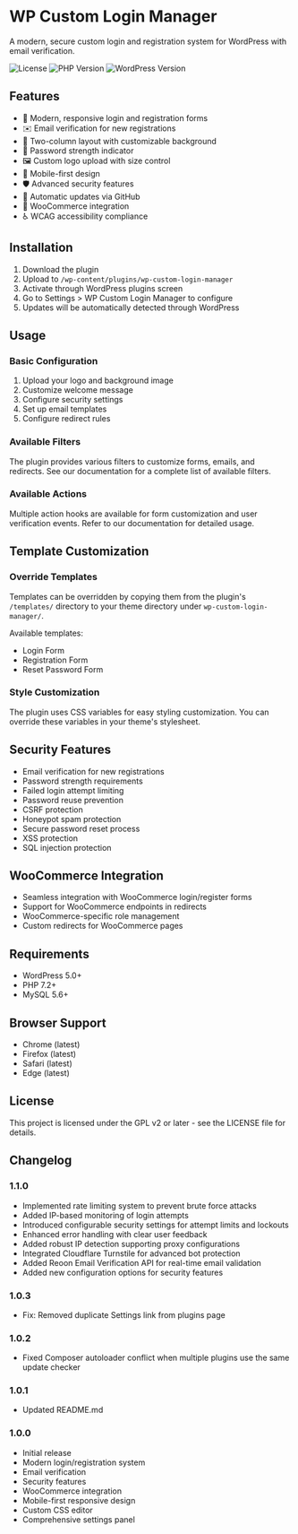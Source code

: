 # WP Custom Login Manager

A modern, secure custom login and registration system for WordPress with email verification.

![License](https://img.shields.io/badge/license-GPL--2.0%2B-blue.svg)
![PHP Version](https://img.shields.io/badge/PHP-7.2%2B-blue)
![WordPress Version](https://img.shields.io/badge/WordPress-5.0%2B-blue)

## Features

- 🔐 Modern, responsive login and registration forms
- ✉️ Email verification for new registrations
- 🎨 Two-column layout with customizable background
- 🔑 Password strength indicator
- 🖼️ Custom logo upload with size control
- 📱 Mobile-first design
- 🛡️ Advanced security features
- 🔄 Automatic updates via GitHub
- 🛒 WooCommerce integration
- ♿ WCAG accessibility compliance

## Installation

1. Download the plugin
2. Upload to `/wp-content/plugins/wp-custom-login-manager`
3. Activate through WordPress plugins screen
4. Go to Settings > WP Custom Login Manager to configure
5. Updates will be automatically detected through WordPress

## Usage

### Basic Configuration

1. Upload your logo and background image
2. Customize welcome message
3. Configure security settings
4. Set up email templates
5. Configure redirect rules

### Available Filters

The plugin provides various filters to customize forms, emails, and redirects. See our documentation for a complete list of available filters.

### Available Actions

Multiple action hooks are available for form customization and user verification events. Refer to our documentation for detailed usage.

## Template Customization

### Override Templates

Templates can be overridden by copying them from the plugin's `/templates/` directory to your theme directory under `wp-custom-login-manager/`.

Available templates:
- Login Form
- Registration Form
- Reset Password Form

### Style Customization

The plugin uses CSS variables for easy styling customization. You can override these variables in your theme's stylesheet.

## Security Features

- Email verification for new registrations
- Password strength requirements
- Failed login attempt limiting
- Password reuse prevention
- CSRF protection
- Honeypot spam protection
- Secure password reset process
- XSS protection
- SQL injection protection

## WooCommerce Integration

- Seamless integration with WooCommerce login/register forms
- Support for WooCommerce endpoints in redirects
- WooCommerce-specific role management
- Custom redirects for WooCommerce pages

## Requirements

- WordPress 5.0+
- PHP 7.2+
- MySQL 5.6+

## Browser Support

- Chrome (latest)
- Firefox (latest)
- Safari (latest)
- Edge (latest)

## License

This project is licensed under the GPL v2 or later - see the LICENSE file for details.

## Changelog

### 1.1.0
- Implemented rate limiting system to prevent brute force attacks
- Added IP-based monitoring of login attempts
- Introduced configurable security settings for attempt limits and lockouts
- Enhanced error handling with clear user feedback
- Added robust IP detection supporting proxy configurations
- Integrated Cloudflare Turnstile for advanced bot protection
- Added Reoon Email Verification API for real-time email validation
- Added new configuration options for security features

### 1.0.3
- Fix: Removed duplicate Settings link from plugins page

### 1.0.2
- Fixed Composer autoloader conflict when multiple plugins use the same update checker

### 1.0.1
- Updated README.md

### 1.0.0
- Initial release
- Modern login/registration system
- Email verification
- Security features
- WooCommerce integration
- Mobile-first responsive design
- Custom CSS editor
- Comprehensive settings panel